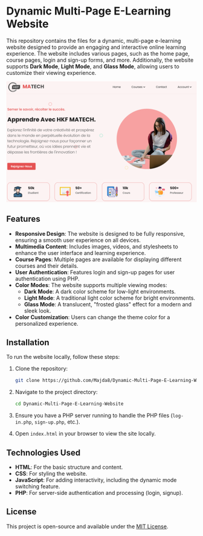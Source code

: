 
# Dynamic Multi-Page E-Learning Website

This repository contains the files for a dynamic, multi-page e-learning website designed to provide an engaging and interactive online learning experience. The website includes various pages, such as the home page, course pages, login and sign-up forms, and more. Additionally, the website supports **Dark Mode**, **Light Mode**, and **Glass Mode**, allowing users to customize their viewing experience.

![Home Page](https://github.com/Majda8/Dynamic-Multi-Page-E-Learning-Website/blob/master/main%20page.png?raw=true)


## Features

- **Responsive Design**: The website is designed to be fully responsive, ensuring a smooth user experience on all devices.
- **Multimedia Content**: Includes images, videos, and stylesheets to enhance the user interface and learning experience.
- **Course Pages**: Multiple pages are available for displaying different courses and their details.
- **User Authentication**: Features login and sign-up pages for user authentication using PHP.
- **Color Modes**: The website supports multiple viewing modes:
  - **Dark Mode**: A dark color scheme for low-light environments.
  - **Light Mode**: A traditional light color scheme for bright environments.
  - **Glass Mode**: A translucent, "frosted glass" effect for a modern and sleek look.
- **Color Customization**: Users can change the theme color for a personalized experience.

## Installation

To run the website locally, follow these steps:

1. Clone the repository:
   ```bash
   git clone https://github.com/Majda8/Dynamic-Multi-Page-E-Learning-Website.git
   ```
2. Navigate to the project directory:
   ```bash
   cd Dynamic-Multi-Page-E-Learning-Website
   ```
3. Ensure you have a PHP server running to handle the PHP files (`log-in.php`, `sign-up.php`, etc.).

4. Open `index.html` in your browser to view the site locally.

## Technologies Used

- **HTML**: For the basic structure and content.
- **CSS**: For styling the website.
- **JavaScript**: For adding interactivity, including the dynamic mode switching feature.
- **PHP**: For server-side authentication and processing (login, signup).

## License

This project is open-source and available under the [MIT License](LICENSE).


